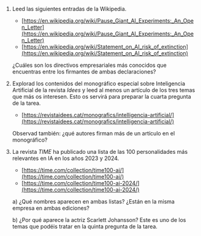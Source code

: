 1. Leed las siguientes entradas de la Wikipedia.

   - [https://en.wikipedia.org/wiki/Pause_Giant_AI_Experiments:_An_Open_Letter](https://en.wikipedia.org/wiki/Pause_Giant_AI_Experiments:_An_Open_Letter)
   - [https://en.wikipedia.org/wiki/Statement_on_AI_risk_of_extinction](https://en.wikipedia.org/wiki/Statement_on_AI_risk_of_extinction)

   ¿Cuáles son los directivos empresariales más conocidos que encuentras entre los firmantes de ambas declaraciones?

2. Explorad los contenidos del monográfico especial sobre Inteligencia Artificial de la revista *Idees* y leed al menos un artículo de los tres temas que más os interesen. Esto os servirá para preparar la cuarta pregunta de la tarea.

   - [https://revistaidees.cat/monografics/intelligencia-artificial/](https://revistaidees.cat/monografics/intelligencia-artificial/)

   Observad también: ¿qué autores firman más de un artículo en el monográfico?

3. La revista *TIME* ha publicado una lista de las 100 personalidades más relevantes en IA en los años 2023 y 2024.

   - [https://time.com/collection/time100-ai/](https://time.com/collection/time100-ai/)
   - [https://time.com/collection/time100-ai-2024/](https://time.com/collection/time100-ai-2024/)

   a) ¿Qué nombres aparecen en ambas listas? ¿Están en la misma empresa en ambas ediciones?

   b) ¿Por qué aparece la actriz Scarlett Johansson? Este es uno de los temas que podéis tratar en la quinta pregunta de la tarea.

